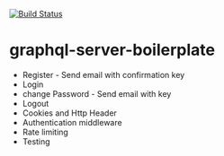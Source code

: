 [![Build Status](https://travis-ci.org/ak1sby/graphql-server-boilerplate.svg?branch=master)](https://travis-ci.org/ak1sby/graphql-server-boilerplate)

# graphql-server-boilerplate

- Register - Send email with confirmation key
- Login
- change Password - Send email with key
- Logout
- Cookies and Http Header
- Authentication middleware
- Rate limiting
- Testing
